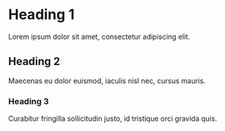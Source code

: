 # Heading 1

Lorem ipsum dolor sit amet, consectetur adipiscing elit\.

## Heading 2

Maecenas eu dolor euismod, iaculis nisl nec, cursus mauris\.

### Heading 3

Curabitur fringilla sollicitudin justo, id tristique orci gravida quis\.

